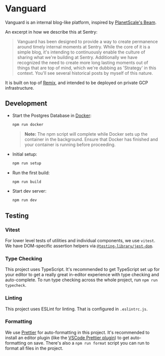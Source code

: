 # Vanguard

Vanguard is an internal blog-like platform, inspired by [PlanetScale's Beam](https://github.com/planetscale/beam).

An excerpt in how we describe this at Sentry:

> Vanguard has been designed to provide a way to create permanence around
> timely internal moments at Sentry. While the core of it is a simple
> blog, it's intending to continuously enable the culture of sharing what
> we're building at Sentry. Additionally we have recognized the need to
> create more long lasting moments out of things that are top of mind,
> which we're dubbing as 'Strategy' in this context. You'll see several
> historical posts by myself of this nature.

It is built on top of [Remix](https://github.com/remix-run/remix), and intended to be deployed on private GCP infrastructure.

## Development

- Start the Postgres Database in [Docker](https://www.docker.com/get-started):

  ```sh
  npm run docker
  ```

  > **Note:** The npm script will complete while Docker sets up the container in the background. Ensure that Docker has finished and your container is running before proceeding.

- Initial setup:

  ```sh
  npm run setup
  ```

- Run the first build:

  ```sh
  npm run build
  ```

- Start dev server:

  ```sh
  npm run dev
  ```

## Testing

### Vitest

For lower level tests of utilities and individual components, we use `vitest`. We have DOM-specific assertion helpers via [`@testing-library/jest-dom`](https://testing-library.com/jest-dom).

### Type Checking

This project uses TypeScript. It's recommended to get TypeScript set up for your editor to get a really great in-editor experience with type checking and auto-complete. To run type checking across the whole project, run `npm run typecheck`.

### Linting

This project uses ESLint for linting. That is configured in `.eslintrc.js`.

### Formatting

We use [Prettier](https://prettier.io/) for auto-formatting in this project. It's recommended to install an editor plugin (like the [VSCode Prettier plugin](https://marketplace.visualstudio.com/items?itemName=esbenp.prettier-vscode)) to get auto-formatting on save. There's also a `npm run format` script you can run to format all files in the project.
